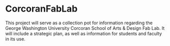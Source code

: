# CorcoranFabLab

This project will serve as a collection pot for information regarding the George Washington University Corcoran School of Arts & Design Fab Lab. It will include a strategic plan, as well as information for students and faculty in its use.
